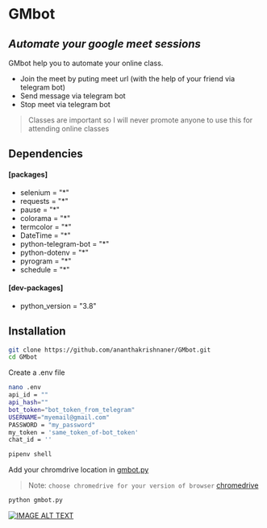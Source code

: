 # GMbot
## _Automate your google meet sessions_




GMbot help you to automate your online class.


- Join the meet by puting meet url (with the help of your friend via 
telegram bot)
- Send message via telegram bot
- Stop meet via telegram bot


> Classes are important so I will never promote anyone to use this for 
attending online classes



## Dependencies

#### [packages]
- selenium = "*"
- requests = "*"
- pause = "*"
- colorama = "*"
- termcolor = "*"
- DateTime = "*"
- python-telegram-bot = "*"
- python-dotenv = "*"
- pyrogram = "*"
- schedule = "*"

#### [dev-packages]
- python_version = "3.8"


## Installation

```sh
git clone https://github.com/ananthakrishnaner/GMbot.git
cd GMbot
```

Create a .env file

```sh
nano .env
api_id = ""
api_hash=""
bot_token="bot_token_from_telegram"
USERNAME="myemail@gmail.com"
PASSWORD = "my_password"
my_token = 'same_token_of-bot_token'
chat_id = ''

```



```sh
pipenv shell
```

Add your chromdrive location in 
[gmbot.py](https://github.com/ananthakrishnaner/GMbot/blob/main/gmbot.py#L35)
> Note: `choose chromedrive for your version of browser` 
[chromedrive](https://chromedriver.chromium.org/)

```sh
python gmbot.py
```
[![IMAGE ALT 
TEXT](https://github.com/ananthakrishnaner/GMbot/blob/main/img/gmbotimage.JPG?raw=true)](http://www.youtube.com/watch?v=u1Xhm12Ga2M 
"Video Poc")



